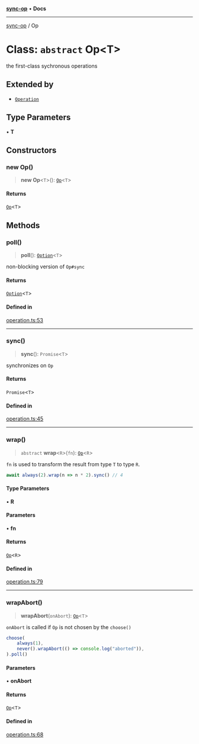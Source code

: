 [**sync-op**](../README.md) • **Docs**

***

[sync-op](../README.md) / Op

# Class: `abstract` Op\<T\>

the first-class sychronous operations

## Extended by

- [`Operation`](Operation.md)

## Type Parameters

• **T**

## Constructors

### new Op()

> **new Op**\<`T`\>(): [`Op`](Op.md)\<`T`\>

#### Returns

[`Op`](Op.md)\<`T`\>

## Methods

### poll()

> **poll**(): [`Option`](../type-aliases/Option.md)\<`T`\>

non-blocking version of `Op#sync`

#### Returns

[`Option`](../type-aliases/Option.md)\<`T`\>

#### Defined in

[operation.ts:53](https://github.com/dhcmrlchtdj/sync-op/blob/163328e6c4e45f4e1851de6e0cd2086a60714f03/src/operation.ts#L53)

***

### sync()

> **sync**(): `Promise`\<`T`\>

synchronizes on `Op`

#### Returns

`Promise`\<`T`\>

#### Defined in

[operation.ts:45](https://github.com/dhcmrlchtdj/sync-op/blob/163328e6c4e45f4e1851de6e0cd2086a60714f03/src/operation.ts#L45)

***

### wrap()

> `abstract` **wrap**\<`R`\>(`fn`): [`Op`](Op.md)\<`R`\>

`fn` is used to transform the result from type `T` to type `R`.

```typescript
await always(2).wrap(n => n * 2).sync() // 4
```

#### Type Parameters

• **R**

#### Parameters

• **fn**

#### Returns

[`Op`](Op.md)\<`R`\>

#### Defined in

[operation.ts:79](https://github.com/dhcmrlchtdj/sync-op/blob/163328e6c4e45f4e1851de6e0cd2086a60714f03/src/operation.ts#L79)

***

### wrapAbort()

> **wrapAbort**(`onAbort`): [`Op`](Op.md)\<`T`\>

`onAbort` is called if `Op` is not chosen by the `choose()`

```typescript
choose(
	always(1),
	never().wrapAbort(() => console.log("aborted")),
).poll()
```

#### Parameters

• **onAbort**

#### Returns

[`Op`](Op.md)\<`T`\>

#### Defined in

[operation.ts:68](https://github.com/dhcmrlchtdj/sync-op/blob/163328e6c4e45f4e1851de6e0cd2086a60714f03/src/operation.ts#L68)
